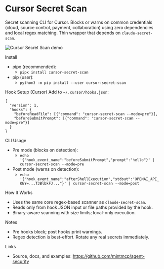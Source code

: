 Cursor Secret Scan
==================

Secret scanning CLI for Cursor. Blocks or warns on common credentials (cloud, source control, payment, collaboration) using zero dependencies and local regex matching. Thin wrapper that depends on `claude-secret-scan`.

![Cursor Secret Scan demo](https://github.com/mintmcp/agent-security/raw/main/assets/Cursor-Secret-Scan.gif)

Install
- pipx (recommended):
  - `pipx install cursor-secret-scan`
- pip (user):
  - `python3 -m pip install --user cursor-secret-scan`

Hook Setup (Cursor)
Add to `~/.cursor/hooks.json`:

```
{
  "version": 1,
  "hooks": {
    "beforeReadFile": [{"command": "cursor-secret-scan --mode=pre"}],
    "beforeSubmitPrompt": [{"command": "cursor-secret-scan --mode=pre"}]
  }
}
```

CLI Usage
- Pre mode (blocks on detection):
  - `echo '{"hook_event_name":"beforeSubmitPrompt","prompt":"hello"}' | cursor-secret-scan --mode=pre`
- Post mode (warns on detection):
  - `echo '{"hook_event_name":"afterShellExecution","stdout":"OPENAI_API_KEY=...T3BlbkFJ..."}' | cursor-secret-scan --mode=post`

How It Works
- Uses the same core regex-based scanner as `claude-secret-scan`.
- Reads only from hook JSON input or file paths provided by the hook.
- Binary-aware scanning with size limits; local-only execution.

Notes
- Pre hooks block; post hooks print warnings.
- Regex detection is best-effort. Rotate any real secrets immediately.

Links
- Source, docs, and examples: https://github.com/mintmcp/agent-security
